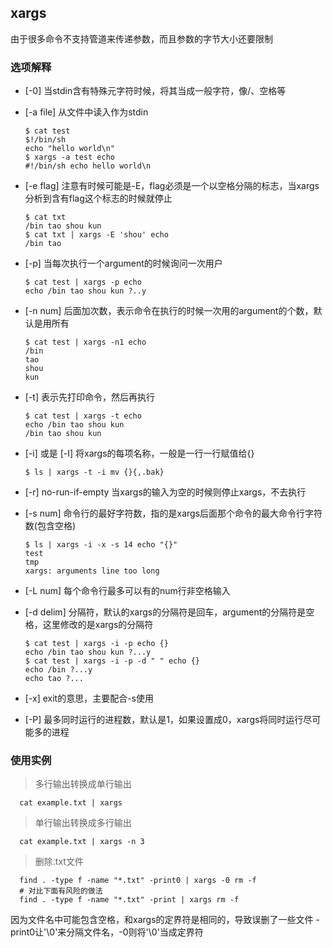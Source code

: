 
xargs
------------------------------------

由于很多命令不支持管道来传递参数，而且参数的字节大小还要限制

### 选项解释

* [-0] 当stdin含有特殊元字符时候，将其当成一般字符，像/、空格等

* [-a file] 从文件中读入作为stdin
  ```
  $ cat test
  $!/bin/sh
  echo "hello world\n"
  $ xargs -a test echo
  #!/bin/sh echo hello world\n
  ```
* [-e flag] 注意有时候可能是-E，flag必须是一个以空格分隔的标志，当xargs分析到含有flag这个标志的时候就停止
  ```
  $ cat txt
  /bin tao shou kun
  $ cat txt | xargs -E 'shou' echo
  /bin tao
  ```
* [-p] 当每次执行一个argument的时候询问一次用户
  ```
  $ cat test | xargs -p echo
  echo /bin tao shou kun ?..y
  ```
* [-n num] 后面加次数，表示命令在执行的时候一次用的argument的个数，默认是用所有
  ```
  $ cat test | xargs -n1 echo
  /bin
  tao
  shou
  kun
  ```
* [-t] 表示先打印命令，然后再执行
  ```
  $ cat test | xargs -t echo
  echo /bin tao shou kun
  /bin tao shou kun
  ```
* [-i] 或是 [-I] 将xargs的每项名称，一般是一行一行赋值给{}
  ```
  $ ls | xargs -t -i mv {}{,.bak}
  ```
* [-r] no-run-if-empty 当xargs的输入为空的时候则停止xargs，不去执行

* [-s num] 命令行的最好字符数，指的是xargs后面那个命令的最大命令行字符数(包含空格)
  ```
  $ ls | xargs -i -x -s 14 echo "{}"
  test
  tmp
  xargs: arguments line too long
  ```
* [-L num] 每个命令行最多可以有的num行非空格输入
* [-d delim] 分隔符，默认的xargs的分隔符是回车，argument的分隔符是空格，这里修改的是xargs的分隔符
  ```
  $ cat test | xargs -i -p echo {}
  echo /bin tao shou kun ?...y
  $ cat test | xargs -i -p -d " " echo {}
  echo /bin ?...y
  echo tao ?...
  ```
* [-x] exit的意思，主要配合-s使用
* [-P] 最多同时运行的进程数，默认是1，如果设置成0，xargs将同时运行尽可能多的进程

### 使用实例

> 多行输出转换成单行输出

      cat example.txt | xargs

> 单行输出转换成多行输出

      cat example.txt | xargs -n 3

> 删除.txt文件

      find . -type f -name "*.txt" -print0 | xargs -0 rm -f
      # 对比下面有风险的做法
      find . -type f -name "*.txt" -print | xargs rm -f

  因为文件名中可能包含空格，和xargs的定界符是相同的，导致误删了一些文件
  -print0让'\0'来分隔文件名，-0则将'\0'当成定界符
